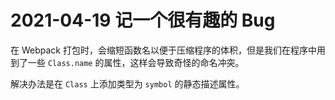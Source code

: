 # 2021-04-19 记一个很有趣的 Bug

在 Webpack 打包时，会缩短函数名以便于压缩程序的体积，但是我们在程序中用到了一些 `Class.name` 的属性，这样会导致奇怪的命名冲突。

解决办法是在 `Class` 上添加类型为 `symbol` 的静态描述属性。
